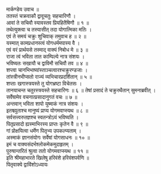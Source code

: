 मार्कण्डेय उवाच ॥  
ततस्तं चक्रवाकौ द्वावूचतुः सहचारिणौ ।  
आवां ते सचिवौ स्यावस्तव प्रियहितैषिणौ ॥ १ ॥  
तथेत्युक्त्वा च तस्यासीत् तदा योगात्मिका मतिः ।  
एवं ते समयं चक्रुः शुचिवाक् तमुवाच ह ॥ २ ॥  
यस्मात् कामप्रधानस्त्वं योगधर्ममपास्य वै ।  
एवं वरं प्रार्थयसे तस्माद् वाक्यं निबोध मे ॥ ३ ॥  
राजा त्वं भविता तात काम्पिल्ये नात्र संशयः ।  
भविष्यतः सखायौ च द्वाविमौ सचिवौ तव ॥ ४ ॥  
शप्त्वा चानभिभाष्यांस्ताञ्चत्वारश्चक्रुरण्डजाः ।  
तांस्त्रीनभीप्सतो राज्यं व्यभिचारप्रदर्शितान् ॥ ५ ॥  
शप्ताः खगास्त्रयस्ते तु योगभ्रष्टा विचेतसः ।  
तानयाचन्त चतुरस्त्रयस्ते सहचारिणः ॥ ६ ॥
तेषां प्रसादं ते चक्रुरथैतान् सुमनाब्रवीत् ।  
सर्वेषामेव वचनात्प्रसादानुगतं वचः ॥ ७ ॥  
अन्तवान् भविता शापो युष्माकं नात्र संशयः ।  
इतश्च्युताश्च मानुष्यं प्राप्य योगमवाप्स्यथ ॥ ८ ॥  
सर्वसत्त्वरुतज्ञश्च स्वतन्त्रोऽयं भविष्यति ।  
पितृप्रसादो ह्यस्माभिरस्य प्राप्तः कृतेन वै ॥ ९ ॥  
गां प्रोक्षयित्वा धर्मेण पितृभ्य उपकल्प्यताम् ।  
अस्माकं ज्ञानसंयोगः सर्वेषां योगसाधनः ॥ १० ॥  
इमं च वाक्यसंदर्भश्लोकमेकमुदाहृतम् ।  
पुरुषान्तरितं श्रुत्वा ततो योगमवाप्स्यथ ॥ ११ ॥  
इति श्रीमहाभारते खिलेषु हरिवंशे हरिवंशपर्वणि ॥  
पितृवाक्ये द्वाविंशोऽध्यायः

